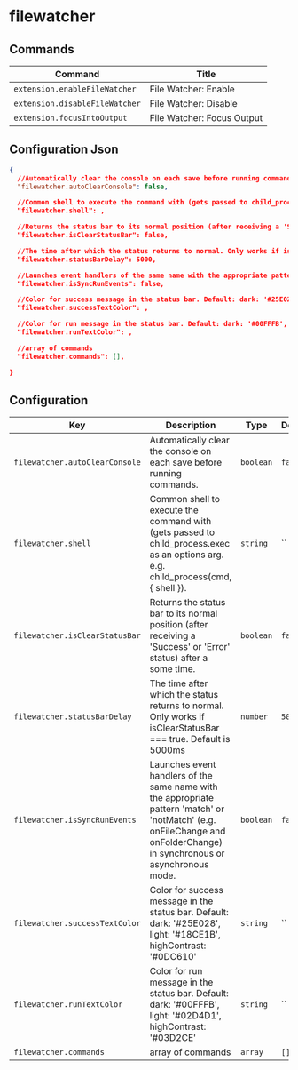 # filewatcher

## Commands

| Command                        | Title                      |
| ------------------------------ | -------------------------- |
| `extension.enableFileWatcher`  | File Watcher: Enable       |
| `extension.disableFileWatcher` | File Watcher: Disable      |
| `extension.focusIntoOutput`    | File Watcher: Focus Output |

## Configuration Json

```json
{
  //Automatically clear the console on each save before running commands.
  "filewatcher.autoClearConsole": false,

  //Common shell to execute the command with (gets passed to child_process.exec as an options arg. e.g. child_process(cmd, { shell }).
  "filewatcher.shell": ,

  //Returns the status bar to its normal position (after receiving a 'Success' or 'Error' status) after a some time.
  "filewatcher.isClearStatusBar": false,

  //The time after which the status returns to normal. Only works if isClearStatusBar === true. Default is 5000ms
  "filewatcher.statusBarDelay": 5000,

  //Launches event handlers of the same name with the appropriate pattern 'match' or 'notMatch' (e.g. onFileChange and onFolderChange) in synchronous or asynchronous mode.
  "filewatcher.isSyncRunEvents": false,

  //Color for success message in the status bar. Default: dark: '#25E028', light: '#18CE1B', highContrast: '#0DC610'
  "filewatcher.successTextColor": ,

  //Color for run message in the status bar. Default: dark: '#00FFFB', light: '#02D4D1', highContrast: '#03D2CE'
  "filewatcher.runTextColor": ,

  //array of commands
  "filewatcher.commands": [],

}
```

## Configuration

| Key                            | Description                                                                                                                                                             | Type      | Default |
| ------------------------------ | ----------------------------------------------------------------------------------------------------------------------------------------------------------------------- | --------- | ------- |
| `filewatcher.autoClearConsole` | Automatically clear the console on each save before running commands.                                                                                                   | `boolean` | `false` |
| `filewatcher.shell`            | Common shell to execute the command with (gets passed to child_process.exec as an options arg. e.g. child_process(cmd, { shell }).                                      | `string`  | ``      |
| `filewatcher.isClearStatusBar` | Returns the status bar to its normal position (after receiving a 'Success' or 'Error' status) after a some time.                                                        | `boolean` | `false` |
| `filewatcher.statusBarDelay`   | The time after which the status returns to normal. Only works if isClearStatusBar === true. Default is 5000ms                                                           | `number`  | `5000`  |
| `filewatcher.isSyncRunEvents`  | Launches event handlers of the same name with the appropriate pattern 'match' or 'notMatch' (e.g. onFileChange and onFolderChange) in synchronous or asynchronous mode. | `boolean` | `false` |
| `filewatcher.successTextColor` | Color for success message in the status bar. Default: dark: '#25E028', light: '#18CE1B', highContrast: '#0DC610'                                                        | `string`  | ``      |
| `filewatcher.runTextColor`     | Color for run message in the status bar. Default: dark: '#00FFFB', light: '#02D4D1', highContrast: '#03D2CE'                                                            | `string`  | ``      |
| `filewatcher.commands`         | array of commands                                                                                                                                                       | `array`   | `[]`    |
